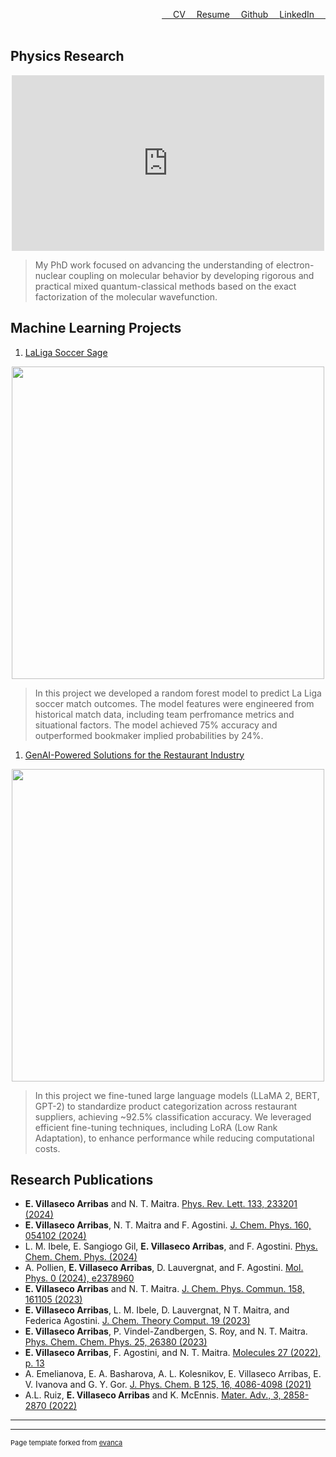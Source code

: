  <a href="https://www.linkedin.com/in/evaristo-villaseco-arribas-phd-670050155/" style="float: right;">LinkedIn &emsp;</a> 
 <a href="https://github.com/danOSU](https://github.com/evaristo-va" style="float: right;">&emsp; Github &emsp;</a> 
 <a href="pdf/sample_presentation.pdf" style="float: right;" >&emsp; Resume</a>
 <a href="pdf/sample_presentation.pdf" style="float: right;" >&emsp; CV</a>
 <br><br>


 

## Physics Research
<p align="center">
<iframe width="500" height="281" src="https://www.youtube.com/embed/JFDssiwvQBo?si=aonkfGmXlb5WXnYw" title="YouTube video player" frameborder="0"    allow="accelerometer; autoplay; clipboard-write; encrypted-media; gyroscope; picture-in-picture; web-share" referrerpolicy="strict-origin-when-cross-origin" allowfullscreen></iframe>
</p>

> My PhD work focused on advancing the understanding of electron-nuclear coupling on molecular behavior by developing rigorous and practical mixed quantum-classical methods based on the exact factorization of the molecular wavefunction. 

## Machine Learning Projects 
1. [LaLiga Soccer Sage](https://github.com/user-attachments/assets/a5262f50-da17-4200-b74c-098e2aadeae4)
<p align="center">
  <img src="https://github.com/user-attachments/assets/a5262f50-da17-4200-b74c-098e2aadeae4" width="500" />
</p>


> In this project we developed a random forest model to predict La Liga soccer match outcomes. The model features were engineered from historical match data, including team perfromance metrics and situational factors. The model achieved 75% accuracy and outperformed bookmaker implied probabilities by 24%.

1. [GenAI-Powered Solutions for the Restaurant Industry](https://github.com/EIB-Restaurant/burnt_labels)
<p align="center">
  <img src="https://github.com/user-attachments/assets/8898e562-0507-457b-b9d6-180879cd1785" width="500">
</p>

> In this project we fine-tuned large language models (LLaMA 2, BERT, GPT-2) to standardize product categorization across restaurant suppliers, achieving ~92.5% classification accuracy. We leveraged efficient fine-tuning techniques, including LoRA (Low Rank Adaptation), to enhance performance while reducing computational costs.


## Research Publications

- **E. Villaseco Arribas** and N. T. Maitra. [Phys. Rev. Lett. 133, 233201 (2024)](http://example.com/)
- **E. Villaseco Arribas**, N. T. Maitra and F. Agostini. [J. Chem. Phys. 160, 054102 (2024)](http://example.com/)
- L. M. Ibele, E. Sangiogo Gil, **E. Villaseco Arribas**, and F. Agostini. [Phys. Chem. Chem. Phys. (2024)](http://example.com/)
- A. Pollien, **E. Villaseco Arribas**, D. Lauvergnat, and F. Agostini. [Mol. Phys. 0 (2024), e2378960](http://example.com/)
- **E. Villaseco Arribas** and N. T. Maitra. [J. Chem. Phys. Commun. 158, 161105 (2023)](http://example.com/)
- **E. Villaseco Arribas**, L. M. Ibele, D. Lauvergnat, N T. Maitra, and Federica Agostini. [J. Chem. Theory Comput. 19 (2023)](http://example.com/)
- **E. Villaseco Arribas**, P. Vindel-Zandbergen, S. Roy, and N. T. Maitra. [Phys. Chem. Chem. Phys. 25, 26380 (2023)](http://example.com/)
- **E. Villaseco Arribas**, F. Agostini, and N. T. Maitra. [Molecules 27 (2022), p. 13](http://example.com/)
- A. Emelianova, E. A. Basharova, A. L. Kolesnikov, E. Villaseco Arribas, E. V. Ivanova and G. Y. Gor. [J. Phys. Chem. B 125, 16, 4086-4098 (2021)](http://example.com/)
- A.L. Ruiz, **E. Villaseco Arribas** and K. McEnnis. [Mater. Adv., 3, 2858-2870 (2022)](http://example.com/)

  
---




---
<p style="font-size:11px">Page template forked from <a href="https://github.com/evanca/quick-portfolio">evanca</a></p>
<!-- Remove above link if you don't want to attibute -->

